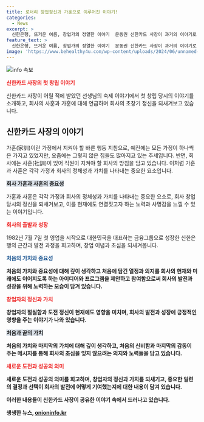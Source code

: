 ```yaml
---
title: 로터리 창업정신과 가훈으로 이루어진 이야기!
categories:
  - News
excerpt: >
  신한은행, 뜨거운 여름, 창업가의 정열한 이야기  문동권 신한카드 사장이 과거의 이야기로 돌아가며 회사 창립 이야기를 곱씹는다. 집의 가훈과 회사의 사훈 사이에는 어떤 의미가 있을까? 그의 회사가 처음 시작된 1982년의 정열을 회상하며, 창업가 정신과 도전의 의미를 공유하는 이야기. 책을 통해 창업가의 이야기를 찾아보고, 건강한 여름을 즐기며 지혜를 얻는 즐거움을 제안한다.
feature_text: >
  신한은행, 뜨거운 여름, 창업가의 정열한 이야기  문동권 신한카드 사장이 과거의 이야기로 돌아가며 회사 창립 이야기를 곱씹는다. 집의 가훈과 회사의 사훈 사이에는 어떤 의미가 있을까? 그의 회사가 처음 시작된 1982년의 정열을 회상하며, 창업가 정신과 도전의 의미를 공유하는 이야기. 책을 통해 창업가의 이야기를 찾아보고, 건강한 여름을 즐기며 지혜를 얻는 즐거움을 제안한다.
image: 'https://www.behealthy4u.com/wp-content/uploads/2024/06/unnamed-file.png'
---
```


<p><img src="https://www.behealthy4u.com/wp-content/uploads/2024/06/unnamed-file.png" alt="info 속보" /></p>

<p><b><span style="color: #ee2323;">신한카드 사장의 첫 창립 이야기</span></b></p>

<p data-ke-size="size16">신한카드 사장이 어릴 적에 받았던 선생님의 숙제 이야기에서 첫 창립 당시의 이야기를 소개하고, 회사의 사훈과 가훈에 대해 언급하며 회사의 초창기 정신을 되새겨보고 있습니다.</p>

<h2 data-ke-size="size26">신한카드 사장의 이야기</h2>

<p data-ke-size="size16">가훈(家訓)이란 가정에서 지켜야 할 바른 행동 지침으로, 예전에는 모든 가정이 하나씩은 가지고 있었지만, 요즘에는 그렇지 않은 집들도 많아지고 있는 추세입니다. 반면, 회사에는 사훈(社訓)이 있어 직원이 지켜야 할 회사의 방침을 담고 있습니다. 이처럼 가훈과 사훈은 각각 가정과 회사의 정체성과 가치를 나타내는 중요한 요소입니다.</p>

<p><b><span style="background-color: #21538527;">회사 가훈과 사훈의 중요성</span></b></p>

<p data-ke-size="size16">가훈과 사훈은 각각 가정과 회사의 정체성과 가치를 나타내는 중요한 요소로, 회사 창업 당시의 정신을 되새겨보고, 이를 현재에도 연결짓고자 하는 노력과 사명감을 느낄 수 있는 이야기입니다.</p>

<p><b><span style="color: #ee2323;">회사의 출발과 성장</span></b></p>

<p data-ke-size="size16">1982년 7월 7일 첫 영업을 시작으로 대한민국을 대표하는 금융그룹으로 성장한 신한은행의 근간과 발전 과정을 회고하며, 창업 이념과 초심을 되새겨봅니다.</p>

<p><b><span style="color: #1a5490;">처음의 가치와 중요성</span><b></p>

<p data-ke-size="size16">처음의 가치와 중요성에 대해 깊이 생각하고 처음에 담긴 열정과 의지를 회사의 현재와 미래에도 이어지도록 하는 아이디어와 프로그램을 제안하고 참여함으로써 회사의 발전과 성장을 위해 노력하는 모습이 담겨 있습니다.</p>

<p><b><span style="color: #ee2323;">창업자의 정신과 가치</span></b></p>

<p data-ke-size="size16">창업자의 절실함과 도전 정신이 현재에도 영향을 미치며, 회사의 발전과 성장에 긍정적인 영향을 주는 이야기가 나와 있습니다.</p>

<p><b><span style="background-color: #21538527;">처음과 끝의 가치</span></b></p>

<p data-ke-size="size16">처음의 가치와 마지막의 가치에 대해 깊이 생각하고, 처음의 신비함과 마지막의 감동이 주는 메시지를 통해 회사의 초심을 잊지 않으려는 의지와 노력들을 담고 있습니다.</p>

<p><b><span style="color: #ee2323;">새로운 도전과 성공의 의미</span></b></p>

<p data-ke-size="size16">새로운 도전과 성공의 의미를 회고하며, 창업자의 정신과 가치를 되새기고, 중요한 일련의 결정과 선택이 회사의 발전에 어떻게 기여했는지에 대한 내용이 담겨 있습니다.</p>

<p>이러한 내용들이 신한카드 사장이 공유한 이야기 속에서 드러나고 있습니다.</p>
생생한 뉴스, <a href="https://onioninfo.kr" rel="dofollow">onioninfo.kr</a>


